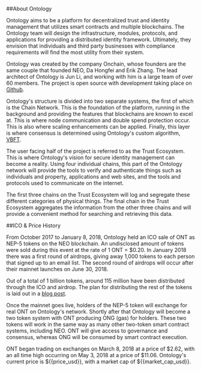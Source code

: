 ##About Ontology

Ontology aims to be a platform for decentralized trust and identity management that utilizes smart contracts and multiple blockchains. The Ontology team will design the infrastructure, modules, protocols, and applications for providing a distributed identity framework. Ultimately, they envision that individuals and third party businesses with compliance requirements will find the most utility from their system.

Ontology was created by the company Onchain, whose founders are the same couple that founded NEO, Da Hongfei and Erik Zhang. The lead architect of Ontology is Jun Li, and working with him is a large team of over 60 members. The project is open source with development taking place on [Github](https://github.com/ontio).

Ontology's structure is divided into two separate systems, the first of which is the Chain Network. This is the foundation of the platform, running in the background and providing the features that blockchains are known to excel at. This is where node communication and double spend protection occur. This is also where scaling enhancements can be applied. Finally, this layer is where consensus is determined using Ontology's custom algorithm, [VBFT](https://medium.com/ontologynetwork/ontology-launches-vbft-a-next-generation-consensus-mechanism-becoming-one-of-the-first-vrf-based-91f782308db4).

The user facing half of the project is referred to as the Trust Ecosystem. This is where Ontology's vision for secure identity management can become a reality. Using four individual chains, this part of the Ontology network will provide the tools to verify and authenticate things such as individuals and property, applications and web sites, and the tools and protocols used to communicate on the internet.

The first three chains on the Trust Ecosystem will log and segregate these different categories of physical things. The final chain in the Trust Ecosystem aggregates the information from the other three chains and will provide a convenient method for searching and retrieving this data.

##ICO & Price History

From October 2017 to January 8, 2018, Ontology held an ICO sale of ONT as NEP-5 tokens on the NEO blockchain. An undisclosed amount of tokens were sold during this event at the rate of 1 ONT = $0.20. In January 2018 there was a first round of airdrops, giving away 1,000 tokens to each person that signed up to an email list. The second round of airdrops will occur after their mainnet launches on June 30, 2018.

Out of a total of 1 billion tokens, around 115 million have been distributed through the ICO and airdrop. The plan for distributing the rest of the tokens is laid out in a [blog post](https://medium.com/ontologynetwork/ontologys-ont-token-distribution-and-circulating-supply-da96d5540827).

Once the mainnet goes live, holders of the NEP-5 token will exchange for real ONT on Ontology's network. Shortly after that Ontology will become a two token system with ONT producing ONG (gas) for holders. These two tokens will work in the same way as many other two-token smart contract systems, including NEO. ONT will give access to governance and consensus, whereas ONG will be consumed by smart contract execution.

ONT began trading on exchanges on March 8, 2018 at a price of $2.62, with an all time high occurring on May 3, 2018 at a price of $11.06. Ontology's current price is ${{price_usd}}, with a market cap of ${{market_cap_usd}}.

